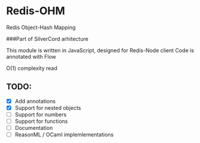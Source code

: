 # Redis-OHM
Redis Object-Hash Mapping

###Part of SilverCord arhitecture

This module is written in JavaScript, designed for Redis-Node client
Code is annotated with Flow

O(1) complexity read 


## TODO: 
- [X] Add annotations
- [X] Support for nested objects
- [ ] Support for numbers
- [ ] Support for functions
- [ ] Documentation
- [ ] ReasonML / OCaml implemlementations  
